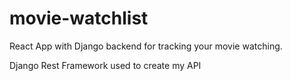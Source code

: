 # movie-watchlist

React App with Django backend for tracking your movie watching.

Django Rest Framework used to create my API
